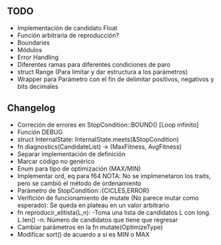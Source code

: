 ## TODO

* Implementación de candidato Float
* Función arbitraria de reproducción?
* Boundaries
* Módulos
* Error Handling
* Diferentes ramas para diferentes condiciones de paro
* struct Range (Para limitar y dar estructura a los parámetros)
* Wrapper para Parámetro con el fin de delimitar positivos, negativos y bits
  decimales

## Changelog

* Correción de errores en StopCondition::BOUND() [Loop infinito]
* Función DEBUG
* struct InternalState: InternalState.meets(&StopCondition)
* fn diagnostics(CandidateList) -> (MaxFitness, AvgFitness)
* Separar implementación de definición
* Marcar código no genérico
* Enum para tipo de optimización (MAX/MIN)
* Implementar ord, eq para f64 
    NOTA: No se implmenetaron los traits, pero se cambió el método de
    ordenamiento
* Parámetro de StopCondition::{CICLES,ERROR}
* Verifición de funcionamiento de mutate (No parece mutar como esperado): Se queda
  en plateau en un valor arbitrario
* fn reproducir_elitista(L,n):
    -Toma una lista de candidatos L con long. L.len()
    -n: Número de candidatos que tiene que regresar
* Cambiar parámetros en la fn mutate(OptimizeType)
* Modificar sort() de acuerdo a si es MIN o MAX
